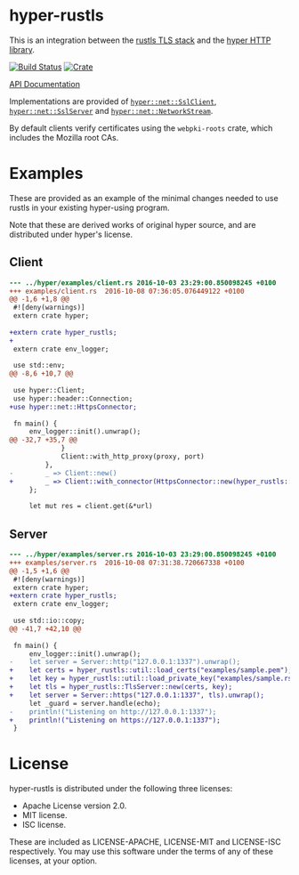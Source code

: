 # hyper-rustls
This is an integration between the [rustls TLS stack](https://github.com/ctz/rustls)
and the [hyper HTTP library](https://github.com/hyperium/hyper).

[![Build Status](https://travis-ci.org/ctz/hyper-rustls.svg?branch=master)](https://travis-ci.org/ctz/hyper-rustls)
[![Crate](https://img.shields.io/crates/v/hyper-rustls.svg)](https://crates.io/crates/hyper-rustls)

[API Documentation](https://docs.rs/hyper-rustls/)

Implementations are provided of
[`hyper::net::SslClient`](http://hyper.rs/hyper/v0.9.10/hyper/net/trait.SslClient.html),
[`hyper::net::SslServer`](http://hyper.rs/hyper/v0.9.10/hyper/net/trait.SslServer.html)
and [`hyper::net::NetworkStream`](http://hyper.rs/hyper/v0.9.10/hyper/net/trait.NetworkStream.html).

By default clients verify certificates using the `webpki-roots` crate, which includes
the Mozilla root CAs.

# Examples
These are provided as an example of the minimal changes needed to
use rustls in your existing hyper-using program.

Note that these are derived works of original hyper source, and are
distributed under hyper's license.

## Client

```diff
--- ../hyper/examples/client.rs	2016-10-03 23:29:00.850098245 +0100
+++ examples/client.rs	2016-10-08 07:36:05.076449122 +0100
@@ -1,6 +1,8 @@
 #![deny(warnings)]
 extern crate hyper;
 
+extern crate hyper_rustls;
+
 extern crate env_logger;
 
 use std::env;
@@ -8,6 +10,7 @@
 
 use hyper::Client;
 use hyper::header::Connection;
+use hyper::net::HttpsConnector;
 
 fn main() {
     env_logger::init().unwrap();
@@ -32,7 +35,7 @@
             }
             Client::with_http_proxy(proxy, port)
         },
-        _ => Client::new()
+        _ => Client::with_connector(HttpsConnector::new(hyper_rustls::TlsClient::new()))
     };
 
     let mut res = client.get(&*url)
```

## Server

```diff
--- ../hyper/examples/server.rs	2016-10-03 23:29:00.850098245 +0100
+++ examples/server.rs	2016-10-08 07:31:38.720667338 +0100
@@ -1,5 +1,6 @@
 #![deny(warnings)]
 extern crate hyper;
+extern crate hyper_rustls;
 extern crate env_logger;
 
 use std::io::copy;
@@ -41,7 +42,10 @@
 
 fn main() {
     env_logger::init().unwrap();
-    let server = Server::http("127.0.0.1:1337").unwrap();
+    let certs = hyper_rustls::util::load_certs("examples/sample.pem");
+    let key = hyper_rustls::util::load_private_key("examples/sample.rsa");
+    let tls = hyper_rustls::TlsServer::new(certs, key);
+    let server = Server::https("127.0.0.1:1337", tls).unwrap();
     let _guard = server.handle(echo);
-    println!("Listening on http://127.0.0.1:1337");
+    println!("Listening on https://127.0.0.1:1337");
 }
```

# License
hyper-rustls is distributed under the following three licenses:

- Apache License version 2.0.
- MIT license.
- ISC license.

These are included as LICENSE-APACHE, LICENSE-MIT and LICENSE-ISC
respectively.  You may use this software under the terms of any
of these licenses, at your option.

